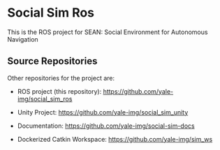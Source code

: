 # Social Sim Ros

This is the ROS project for SEAN: Social Environment for Autonomous Navigation

## Source Repositories

Other repositories for the project are:

  - ROS project (this repository): https://github.com/yale-img/social_sim_ros

  - Unity Project: https://github.com/yale-img/social_sim_unity

  - Documentation: https://github.com/yale-img/social-sim-docs

  - Dockerized Catkin Workspace: https://github.com/yale-img/sim_ws
